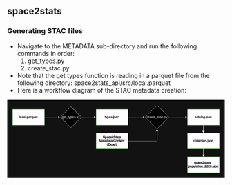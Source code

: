 ## space2stats

### Generating STAC files
- Navigate to the METADATA sub-directory and run the following commands in order:
    1. get_types.py
    2. create_stac.py
- Note that the get types function is reading in a parquet file from the following directory: space2stats_api/src/local.parquet
- Here is a workflow diagram of the STAC metadata creation:

![Create Stac](../../docs/images/create_stac_workflow.png)